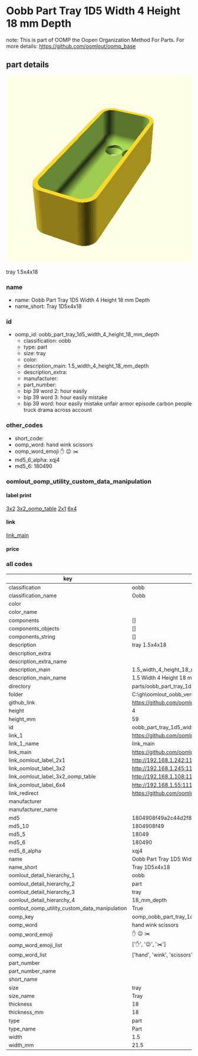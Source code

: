 # Oobb Part Tray 1D5 Width 4 Height 18 mm Depth  

note: This is part of OOMP the Oopen Organization Method For Parts. For more details: https://github.com/oomlout/oomp_base

##  part details
  

[![](3dpr.png)](3dpr.png)

tray 1.5x4x18



### name
* name: Oobb Part Tray 1D5 Width 4 Height 18 mm Depth
* name_short: Tray 1D5x4x18 
### id
* oomp_id: oobb_part_tray_1d5_width_4_height_18_mm_depth
  * classification: oobb
  * type: part
  * size: tray
  * color: 
  * description_main: 1.5_width_4_height_18_mm_depth
  * description_extra: 
  * manufacturer: 
  * part_number: 
  * bip 39 word 2: hour easily
  * bip 39 word 3: hour easily mistake
  * bip 39 word: hour easily mistake unfair armor episode carbon people truck drama across account

### other_codes
* short_code: 
* oomp_word: hand wink scissors
* oomp_word_emoji :hand: :wink: :scissors:
* md5_6_alpha: xqj4
* md5_6: 180490






### oomlout_oomp_utility_custom_data_manipulation
#### label print
[3x2](http://192.168.1.245:1112/?label=oomp%20xqj4)
[3x2_oomp_table](http://192.168.1.108:1112/?label=oomp%20xqj4)
[2x1](http://192.168.1.242:1112/?label=oomp%20xqj4)
[6x4](http://192.168.1.55:1112/?label=oomp%20xqj4)    

#### link

[link_main](https://github.com/oomlout/oomlout_oobb_version_4_generated_parts/tree/main/navigation_oomp/oobb/part/tray/1.5_width_4_height_18_mm_depth/part)                              

#### price







### all codes 
| key | value |  
| --- | --- |  
| classification | oobb |  
| classification_name | Oobb |  
| color |  |  
| color_name |  |  
| components | [] |  
| components_objects | [] |  
| components_string | [] |  
| description | tray 1.5x4x18 |  
| description_extra |  |  
| description_extra_name |  |  
| description_main | 1.5_width_4_height_18_mm_depth |  
| description_main_name | 1.5 Width 4 Height 18 mm Depth |  
| directory | parts/oobb_part_tray_1d5_width_4_height_18_mm_depth |  
| folder | C:\gh\oomlout_oobb_version_4_generated_parts\parts\oobb_part_tray_1d5_width_4_height_18_mm_depth |  
| github_link | https://github.com/oomlout/oomlout_oomp_part_src/tree/main/parts/oobb_part_tray_1d5_width_4_height_18_mm_depth |  
| height | 4 |  
| height_mm | 59 |  
| id | oobb_part_tray_1d5_width_4_height_18_mm_depth |  
| link_1 | https://github.com/oomlout/oomlout_oobb_version_4_generated_parts/tree/main/navigation_oomp/oobb/part/tray/1.5_width_4_height_18_mm_depth/part |  
| link_1_name | link_main |  
| link_main | https://github.com/oomlout/oomlout_oobb_version_4_generated_parts/tree/main/navigation_oomp/oobb/part/tray/1.5_width_4_height_18_mm_depth/part |  
| link_oomlout_label_2x1 | http://192.168.1.242:1112/?label=oomp%20xqj4 |  
| link_oomlout_label_3x2 | http://192.168.1.245:1112/?label=oomp%20xqj4 |  
| link_oomlout_label_3x2_oomp_table | http://192.168.1.108:1112/?label=oomp%20xqj4 |  
| link_oomlout_label_6x4 | http://192.168.1.55:1112/?label=oomp%20xqj4 |  
| link_redirect | https://github.com/oomlout/oomlout_oobb_version_4_generated_parts/tree/main/parts/oobb_tray_1d5_04_18 |  
| manufacturer |  |  
| manufacturer_name |  |  
| md5 | 1804908f49a2c44d2f85fed11bd16372 |  
| md5_10 | 1804908f49 |  
| md5_5 | 18049 |  
| md5_6 | 180490 |  
| md5_6_alpha | xqj4 |  
| name | Oobb Part Tray 1D5 Width 4 Height 18 mm Depth |  
| name_short | Tray 1D5x4x18  |  
| oomlout_detail_hierarchy_1 | oobb |  
| oomlout_detail_hierarchy_2 | part |  
| oomlout_detail_hierarchy_3 | tray |  
| oomlout_detail_hierarchy_4 | 18_mm_depth |  
| oomlout_oomp_utility_custom_data_manipulation | True |  
| oomp_key | oomp_oobb_part_tray_1d5_width_4_height_18_mm_depth |  
| oomp_word | hand wink scissors |  
| oomp_word_emoji | :hand: :wink: :scissors: |  
| oomp_word_emoji_list | [':hand:', ':wink:', ':scissors:'] |  
| oomp_word_list | ['hand', 'wink', 'scissors'] |  
| part_number |  |  
| part_number_name |  |  
| short_name |  |  
| size | tray |  
| size_name | Tray |  
| thickness | 18 |  
| thickness_mm | 18 |  
| type | part |  
| type_name | Part |  
| width | 1.5 |  
| width_mm | 21.5 |  

